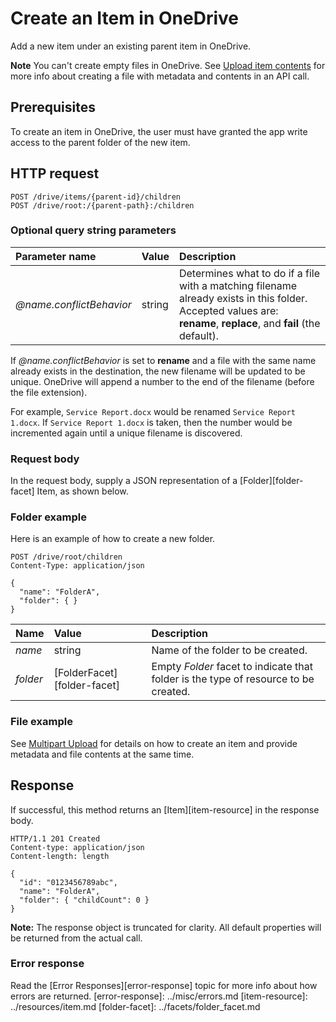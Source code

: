 ﻿# Create an Item in OneDrive

Add a new item under an existing parent item in OneDrive.

**Note** You can't create empty files in OneDrive. See
[Upload item contents](upload.md) for more info about creating a file with metadata and
contents in an API call.

## Prerequisites

To create an item in OneDrive, the user must have granted the app write
access to the parent folder of the new item.

## HTTP request

<!-- { "blockType": "ignored" } -->
```
POST /drive/items/{parent-id}/children
POST /drive/root:/{parent-path}:/children
```

### Optional query string parameters
| Parameter name           | Value  | Description                                                                                                                                                 |
|:-------------------------|:-------|:------------------------------------------------------------------------------------------------------------------------------------------------------------|
| _@name.conflictBehavior_ | string | Determines what to do if a file with a matching filename already exists in this folder. Accepted values are: **rename**, **replace**, and **fail** (the default). |


If _@name.conflictBehavior_ is set to **rename** and a file with the same name already
exists in the destination, the new filename will be updated to be unique. OneDrive
will append a number to the end of the filename (before the file extension).

For example, `Service Report.docx` would be renamed `Service Report 1.docx`.
If `Service Report 1.docx` is taken, then the number would be incremented
again until a unique filename is discovered.

### Request body
In the request body, supply a JSON representation of a [Folder][folder-facet] Item, as shown
below.


### Folder example

Here is an example of how to create a new folder.

<!-- { "blockType": "request", "name": "create-folder" } -->
```
POST /drive/root/children
Content-Type: application/json

{
  "name": "FolderA",
  "folder": { }
}
```

| Name     | Value                       | Description                                                                         |
|:---------|:----------------------------|:------------------------------------------------------------------------------------|
| _name_   | string                      | Name of the folder to be created.                                                   |
| _folder_ | [FolderFacet][folder-facet] | Empty *Folder* facet to indicate that folder is the type of resource to be created. |

### File example

See [Multipart Upload](upload_post.md) for details on how to create an item and
provide metadata and file contents at the same time.


## Response

If successful, this method returns an [Item][item-resource] in
the response body.

<!-- { "blockType": "response", "@odata.type": "oneDrive.item", "truncated": true } -->
```http
HTTP/1.1 201 Created
Content-type: application/json
Content-length: length

{
  "id": "0123456789abc",
  "name": "FolderA",
  "folder": { "childCount": 0 }
}
```

**Note:** The response object is truncated for clarity. All default properties will
be returned from the actual call.

### Error response

Read the [Error Responses][error-response] topic for more info about
how errors are returned.
[error-response]: ../misc/errors.md
[item-resource]: ../resources/item.md
[folder-facet]: ../facets/folder_facet.md
